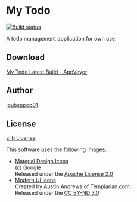 # My Todo

[![Build status](https://ci.appveyor.com/api/projects/status/lrtphg25maf5eya4?svg=true)](https://ci.appveyor.com/project/lpubsppop01/my-todo-app)

A todo management application for own use.

## Download

[My Todo Latest Build - AppVeyor](https://ci.appveyor.com/api/projects/lpubsppop01/my-todo-app/artifacts/my_todo_win32_x64.zip)

## Author

[lpubsppop01](https://github.com/lpubsppop01)

## License

[zlib License](https://github.com/lpubsppop01/my_todo_app/raw/master/LICENSE.txt)

This software uses the following images:
- [Material Design Icons](https://github.com/google/material-design-icons)  
  (c) Google  
  Released under the [Apache License 2.0](https://github.com/google/material-design-icons/blob/master/LICENSE)
- [Modern UI Icons](http://modernuiicons.com/)  
  Created by Austin Andrews of Templarian.com.  
  Released under the [CC BY-ND 3.0](https://github.com/Templarian/WindowsIcons/blob/master/WindowsRT/license.txt)
